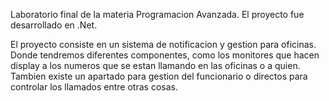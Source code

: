 Laboratorio final de la materia Programacion Avanzada. El proyecto fue desarrollado en .Net.

El proyecto consiste en un sistema de notificacion y gestion para oficinas. Donde tendremos diferentes componentes, como los monitores que hacen display a los numeros que se estan llamando en las oficinas o a quien.
Tambien existe un apartado para gestion del funcionario o directos para controlar los llamados entre otras cosas.
